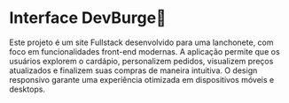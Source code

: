 <H1>Interface DevBurge🍔</H1>
<p>Este projeto é um site Fullstack desenvolvido para uma lanchonete, com foco em funcionalidades front-end modernas. A aplicação permite que os usuários explorem o cardápio, personalizem pedidos, visualizem preços atualizados e finalizem suas compras de maneira intuitiva. O design responsivo garante uma experiência otimizada em dispositivos móveis e desktops.</p>
